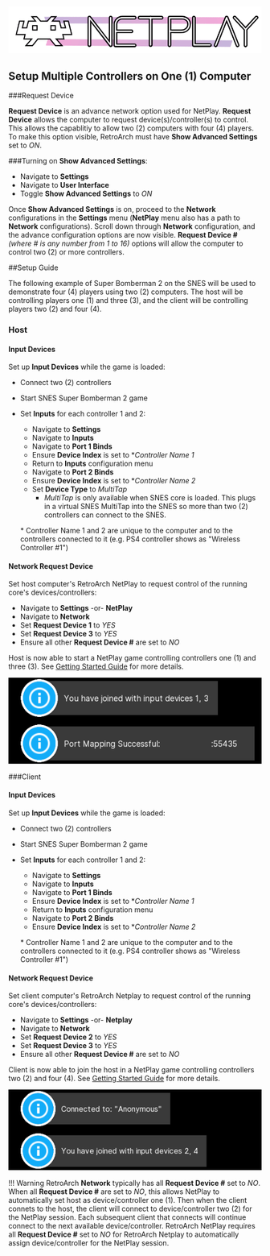 
![](/image/branding/netplay-logo.gif)

## Setup Multiple Controllers on One (1) Computer

###Request Device

**Request Device** is an advance network option used for NetPlay. **Request Device** allows the computer to request device(s)/controller(s) to control. This allows the capablitiy to allow two (2) computers with four (4) players. To make this option visible, RetroArch must have **Show Advanced Settings** set to _ON_.

###Turning on **Show Advanced Settings**:
- Navigate to **Settings**
- Navigate to **User Interface**
- Toggle **Show Advanced Settings** to _ON_

Once **Show Advanced Settings** is on, proceed to the **Network** configurations in the **Settings** menu (**NetPlay** menu also has a path to **Network** configurations). Scroll down through **Network** configuration, and the advance configuration options are now visible. **Request Device #** _(where # is any number from 1 to 16)_ options will allow the computer to control two (2) or more controllers.

##Setup Guide

The following example of Super Bomberman 2 on the SNES will be used to demonstrate four (4) players using two (2) computers. The host will be controlling players one (1) and three (3), and the client will be controlling players two (2) and four (4). 

### Host
#### Input Devices

Set up **Input Devices** while the game is loaded:

- Connect two (2) controllers
- Start SNES Super Bomberman 2 game
- Set **Inputs** for each controller 1 and 2:
    - Navigate to **Settings**
    - Navigate to **Inputs**
    - Navigate to **Port 1 Binds**
    - Ensure **Device Index** is set to *_Controller Name 1_
    - Return to **Inputs** configuration menu
    - Navigate to **Port 2 Binds**
    - Ensure **Device Index** is set to *_Controller Name 2_
    - Set **Device Type** to _MultiTap_
        - _MultiTap_ is only available when SNES core is loaded. This plugs in a virtual SNES MultiTap into the SNES so more than two (2) controllers can connect to the SNES.

    \* Controller Name 1 and 2 are unique to the computer and to the controllers connected to it (e.g. PS4 controller shows as "Wireless Controller \#1")

#### Network Request Device

Set host computer's RetroArch NetPlay to request control of the running core's devices/controllers:

- Navigate to **Settings** -or- **NetPlay**
- Navigate to **Network**
- Set **Request Device 1** to _YES_
- Set **Request Device 3** to _YES_
- Ensure all other **Request Device #** are set to _NO_

Host is now able to start a NetPlay game controlling controllers one (1) and three (3). See [Getting Started Guide](netplay-getting-started) for more details.

![Screenshot](/image/retroarch/netplay/netplay_multiple_controllers_host.png)

###Client
#### Input Devices

Set up **Input Devices** while the game is loaded:

- Connect two (2) controllers
- Start SNES Super Bomberman 2 game
- Set **Inputs** for each controller 1 and 2:
    - Navigate to **Settings**
    - Navigate to **Inputs**
    - Navigate to **Port 1 Binds**
    - Ensure **Device Index** is set to *_Controller Name 1_
    - Return to **Inputs** configuration menu
    - Navigate to **Port 2 Binds**
    - Ensure **Device Index** is set to *_Controller Name 2_

    \* Controller Name 1 and 2 are unique to the computer and to the controllers connected to it (e.g. PS4 controller shows as "Wireless Controller \#1")

#### Network Request Device

Set client computer's RetroArch Netplay to request control of the running core's devices/controllers:

- Navigate to **Settings** -or- **Netplay**
- Navigate to **Network**
- Set **Request Device 2** to _YES_
- Set **Request Device 3** to _YES_
- Ensure all other **Request Device #** are set to _NO_

Client is now able to join the host in a NetPlay game controlling controllers two (2) and four (4). See [Getting Started Guide](netplay-getting-started) for more details.

![Screenshot](/image/retroarch/netplay/netplay_multiple_controllers_client.png)


!!! Warning
    RetroArch **Network** typically has all **Request Device #** set to _NO_. When all **Request Device #** are set to _NO_, this allows NetPlay to automatically set host as device/controller one (1). Then when the client connets to the host, the client will connect to device/controller two (2) for the NetPlay session. Each subsequent client that connects will continue connect to the next available device/controller.
    RetroArch NetPlay requires all **Request Device #** set to _NO_ for RetroArch Netplay to automatically assign device/controller for the NetPlay session.